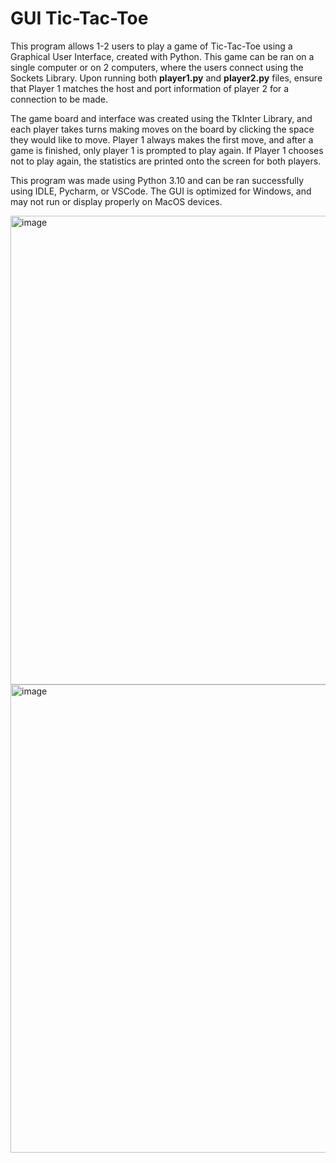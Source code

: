 # GUI Tic-Tac-Toe

This program allows 1-2 users to play a game of Tic-Tac-Toe using a Graphical User Interface, created with Python. This game can be ran on a single computer or on 2 computers, where the users connect using the Sockets Library. Upon running both **player1.py** and **player2.py** files, ensure that Player 1 matches the host and port information of player 2 for a connection to be made.

The game board and interface was created using the TkInter Library, and each player takes turns making moves on the board by clicking the space they would like to move. Player 1 always makes the first move, and after a game is finished, only player 1 is prompted to play again. If Player 1 chooses not to play again, the statistics are printed onto the screen for both players. 

This program was made using Python 3.10 and can be ran successfully using IDLE, Pycharm, or VSCode. The GUI is optimized for Windows, and may not run or display properly on MacOS devices.

<img width="750" alt="image" src="https://github.com/kmiyasaki/GUI-Tic-Tac-Toe/assets/147449572/a97f96b4-be41-422a-b409-5f79a09a0817">

<img width="749" alt="image" src="https://github.com/kmiyasaki/GUI-Tic-Tac-Toe/assets/147449572/d1e4eff8-bff9-4e53-9b52-205d915c42a6">
